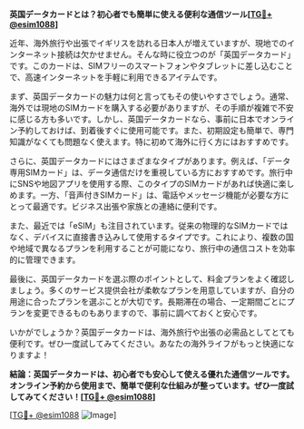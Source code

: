 **英国データカードとは？初心者でも簡単に使える便利な通信ツール[[TG💪+ @esim1088](https://t.me/s/esim1088)]**

近年、海外旅行や出張でイギリスを訪れる日本人が増えていますが、現地でのインターネット接続は欠かせません。そんな時に役立つのが「英国データカード」です。このカードは、SIMフリーのスマートフォンやタブレットに差し込むことで、高速インターネットを手軽に利用できるアイテムです。

まず、英国データカードの魅力は何と言ってもその使いやすさでしょう。通常、海外では現地のSIMカードを購入する必要がありますが、その手順が複雑で不安に感じる方も多いです。しかし、英国データカードなら、事前に日本でオンライン予約しておけば、到着後すぐに使用可能です。また、初期設定も簡単で、専門知識がなくても問題なく使えます。特に初めて海外に行く方にはおすすめです。

さらに、英国データカードにはさまざまなタイプがあります。例えば、「データ専用SIMカード」は、データ通信だけを重視している方におすすめです。旅行中にSNSや地図アプリを使用する際、このタイプのSIMカードがあれば快適に楽しめます。一方、「音声付きSIMカード」は、電話やメッセージ機能が必要な方にとって最適です。ビジネス出張や家族との連絡に便利です。

また、最近では「eSIM」も注目されています。従来の物理的なSIMカードではなく、デバイスに直接書き込みして使用するタイプです。これにより、複数の国や地域で異なるプランを利用することが可能になり、旅行中の通信コストを効率的に管理できます。

最後に、英国データカードを選ぶ際のポイントとして、料金プランをよく確認しましょう。多くのサービス提供会社が柔軟なプランを用意していますが、自分の用途に合ったプランを選ぶことが大切です。長期滞在の場合、一定期間ごとにプランを変更できるものもありますので、事前に調べておくと安心です。

いかがでしょうか？英国データカードは、海外旅行や出張の必需品としてとても便利です。ぜひ一度試してみてください。あなたの海外ライフがもっと快適になりますよ！

**結論：英国データカードは、初心者でも安心して使える優れた通信ツールです。オンライン予約から使用まで、簡単で便利な仕組みが整っています。ぜひ一度試してみてください！[[TG💪+ @esim1088](https://t.me/s/esim1088)]**

[[TG💪+ @esim1088](https://t.me/s/esim1088) ![Image](https://i.postimg.cc/Y0z9fWf4/image.png)]